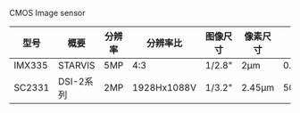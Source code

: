 CMOS Image sensor


型号|概要|分辨率|分辨率比|图像尺寸|像素尺寸|低照性能|备注
---|---|---|---|---|---|---|---
IMX335|STARVIS|5MP|4:3|1/2.8"|2μm|0.33(SNR1s)|
SC2331|DSI-2系列|2MP|1928Hx1088V|1/3.2"|2.45μm|5038mV/Lux·s|
